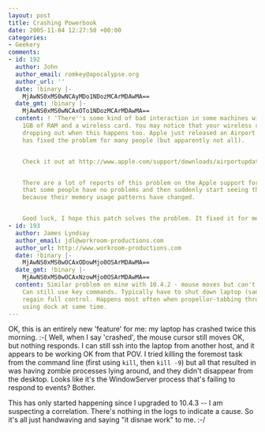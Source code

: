 ```yaml
---
layout: post
title: Crashing Powerbook
date: 2005-11-04 12:27:50 +00:00
categories:
- Geekery
comments:
- id: 192
  author: John
  author_email: romkey@apocalypse.org
  author_url: ''
  date: !binary |-
    MjAwNS0xMS0wNCAyMDo1NDozMCArMDAwMA==
  date_gmt: !binary |-
    MjAwNS0xMS0wNCAxOTo1NDozMCArMDAwMA==
  content: ! 'There''s some kind of bad interaction in some machines with more than
    1GB of RAM and a wireless card. You may notice that your wireless connection is
    dropping out when this happens too. Apple just released an Airport update which
    has fixed the problem for many people (but apparently not all).


    Check it out at http://www.apple.com/support/downloads/airportupdate2005001.html


    There are a lot of reports of this problem on the Apple support forums. It seems
    that some people have no problems and then suddenly start seeing this issue, probably
    because their memory usage patterns have changed.


    Good luck, I hope this patch solves the problem. It fixed it for me.'
- id: 193
  author: James Lyndsay
  author_email: jdl@workroom-productions.com
  author_url: http://www.workroom-productions.com
  date: !binary |-
    MjAwNS0xMS0wOCAxODowMjo0OSArMDAwMA==
  date_gmt: !binary |-
    MjAwNS0xMS0wOCAxNzowMjo0OSArMDAwMA==
  content: Similar problem on mine with 10.4.2 - mouse moves but can't touch much.
    Can still use key commands. Typically have to shut down laptop (sans mouse) to
    regain full control. Happens most often when propellor-tabbing through apps and
    using dock at same time.
---
```

OK, this is an entirely new 'feature' for me: my laptop has crashed twice this morning. :-(  Well, when I say 'crashed', the mouse cursor still moves OK, but nothing responds.  I can still ssh into the laptop from another host, and it appears to be working OK from that POV.  I tried killing the foremost task from the command line (first using <code>kill</code>, then <code>kill -9</code>) but all that resulted in was having zombie processes lying around, and they didn't disappear from the desktop.  Looks like it's the WindowServer process that's failing to respond to events?  Bother.

This has only started happening since I upgraded to 10.4.3 -- I am suspecting a correlation.  There's nothing in the logs to indicate a cause.  So it's all just handwaving and saying "it disnae work" to me. :-/
